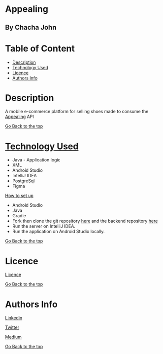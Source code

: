 # Appealing

## By Chacha John 

# Table of Content

+ [Description](#description)
+ [Technology Used](#technology-used)<!-- + [Set up Instructions](#setup) -->
+ [Licence](#licence)
+ [Authors Info](#authors-Info)

# Description
A mobile e-commerce platform for selling shoes made to consume the [Appealing](https://github.com/chacha-john/appealing-backend) API

[Go Back to the top](#chachaup)

<!-- # Screenshots
![Sign up page](/src/main/resources/public/images/luku.png "Landing page")
![Sign in page](/src/main/resources/public/images/luku2.png "Add sighting page")
![Dashboard page](/src/main/resources/public/images/luku2.png "Add sighting page") -->

# [Technology Used](#technology-used)
* Java - Application logic
* XML
* Android Studio
* IntelliJ IDEA
* PostgreSql
* Figma


[How to set up](#setup)
* Android Studio
* Java
* Gradle
* Fork then clone the git repository [here](https://github.com/chacha-john/appealing.git) and the backend repository [here](https://github.com/chacha-john/appealing-backend.git)
* Run the server on IntelliJ IDEA.
* Run the application on Android Studio locally.



<!-- #### In PSQL:
* CREATE DATABASE appealing; 

* CREATE TABLE IF NOT EXISTS books (id SERIAL PRIMARY KEY, bookName VARCHAR, author VARCHAR, description VARCHAR, price VARCHAR);

 -->
[Go Back to the top](#appealing)

# Licence

[Licence](LICENSE)

[Go Back to the top](#appealing)

# Authors Info

[Linkedin](https://www.linkedin.com/in/chachaup/)

[Twitter](https://www.twitter.com/chachaups)

[Medium](https://chachaup.medium.com)

[Go Back to the top](#appealing)
